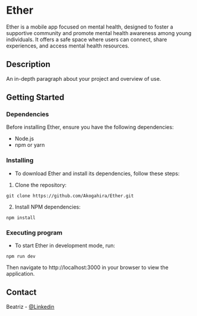 # Ether

Ether is a mobile app focused on mental health, designed to foster a supportive community and promote mental health awareness among young individuals. It offers a safe space where users can connect, share experiences, and access mental health resources.

## Description

An in-depth paragraph about your project and overview of use.

## Getting Started

### Dependencies

Before installing Ether, ensure you have the following dependencies:

* Node.js
* npm or yarn

### Installing

* To download Ether and install its dependencies, follow these steps:

1. Clone the repository:
```
git clone https://github.com/Akogahira/Ether.git
```

2. Install NPM dependencies:
```
npm install
```

### Executing program

* To start Ether in development mode, run:
```
npm run dev
```

Then navigate to http://localhost:3000 in your browser to view the application.


## Contact

Beatriz - [@Linkedin](https://www.linkedin.com/in/beatriz-triviño-pérez/)